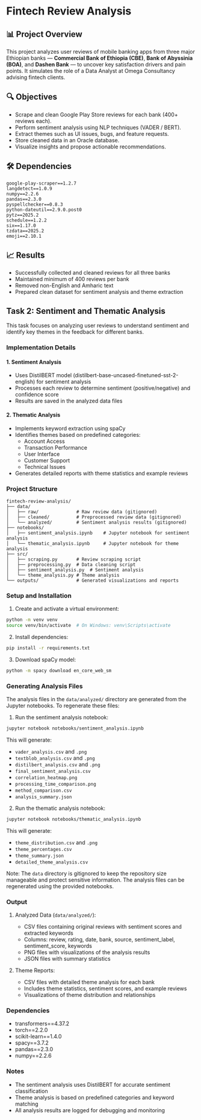 # Fintech Review Analysis

## 📊 Project Overview

This project analyzes user reviews of mobile banking apps from three major Ethiopian banks — **Commercial Bank of Ethiopia (CBE)**, **Bank of Abyssinia (BOA)**, and **Dashen Bank** — to uncover key satisfaction drivers and pain points. It simulates the role of a Data Analyst at Omega Consultancy advising fintech clients.

## 🔍 Objectives

- Scrape and clean Google Play Store reviews for each bank (400+ reviews each).
- Perform sentiment analysis using NLP techniques (VADER / BERT).
- Extract themes such as UI issues, bugs, and feature requests.
- Store cleaned data in an Oracle database.
- Visualize insights and propose actionable recommendations.

## 🛠️ Dependencies

```
google-play-scraper==1.2.7
langdetect==1.0.9
numpy==2.2.6
pandas==2.3.0
pyspellchecker==0.8.3
python-dateutil==2.9.0.post0
pytz==2025.2
schedule==1.2.2
six==1.17.0
tzdata==2025.2
emoji==2.10.1
```

## 📈 Results

- Successfully collected and cleaned reviews for all three banks
- Maintained minimum of 400 reviews per bank
- Removed non-English and Amharic text
- Prepared clean dataset for sentiment analysis and theme extraction

## Task 2: Sentiment and Thematic Analysis

This task focuses on analyzing user reviews to understand sentiment and identify key themes in the feedback for different banks.

### Implementation Details

#### 1. Sentiment Analysis

- Uses DistilBERT model (distilbert-base-uncased-finetuned-sst-2-english) for sentiment analysis
- Processes each review to determine sentiment (positive/negative) and confidence score
- Results are saved in the analyzed data files

#### 2. Thematic Analysis

- Implements keyword extraction using spaCy
- Identifies themes based on predefined categories:
  - Account Access
  - Transaction Performance
  - User Interface
  - Customer Support
  - Technical Issues
- Generates detailed reports with theme statistics and example reviews

### Project Structure

```
fintech-review-analysis/
├── data/
│   ├── raw/              # Raw review data (gitignored)
│   ├── cleaned/          # Preprocessed review data (gitignored)
│   └── analyzed/         # Sentiment analysis results (gitignored)
├── notebooks/
│   ├── sentiment_analysis.ipynb    # Jupyter notebook for sentiment analysis
│   └── thematic_analysis.ipynb     # Jupyter notebook for theme analysis
├── src/
│   ├── scraping.py       # Review scraping script
│   ├── preprocessing.py  # Data cleaning script
│   ├── sentiment_analysis.py  # Sentiment analysis
│   └── theme_analysis.py # Theme analysis
└── outputs/              # Generated visualizations and reports
```

### Setup and Installation

1. Create and activate a virtual environment:

```bash
python -m venv venv
source venv/bin/activate  # On Windows: venv\Scripts\activate
```

2. Install dependencies:

```bash
pip install -r requirements.txt
```

3. Download spaCy model:

```bash
python -m spacy download en_core_web_sm
```

### Generating Analysis Files

The analysis files in the `data/analyzed/` directory are generated from the Jupyter notebooks. To regenerate these files:

1. Run the sentiment analysis notebook:

```bash
jupyter notebook notebooks/sentiment_analysis.ipynb
```

This will generate:

- `vader_analysis.csv` and `.png`
- `textblob_analysis.csv` and `.png`
- `distilbert_analysis.csv` and `.png`
- `final_sentiment_analysis.csv`
- `correlation_heatmap.png`
- `processing_time_comparison.png`
- `method_comparison.csv`
- `analysis_summary.json`

2. Run the thematic analysis notebook:

```bash
jupyter notebook notebooks/thematic_analysis.ipynb
```

This will generate:

- `theme_distribution.csv` and `.png`
- `theme_percentages.csv`
- `theme_summary.json`
- `detailed_theme_analysis.csv`

Note: The `data` directory is gitignored to keep the repository size manageable and protect sensitive information. The analysis files can be regenerated using the provided notebooks.

### Output

1. Analyzed Data (`data/analyzed/`):

   - CSV files containing original reviews with sentiment scores and extracted keywords
   - Columns: review, rating, date, bank, source, sentiment_label, sentiment_score, keywords
   - PNG files with visualizations of the analysis results
   - JSON files with summary statistics

2. Theme Reports:
   - CSV files with detailed theme analysis for each bank
   - Includes theme statistics, sentiment scores, and example reviews
   - Visualizations of theme distribution and relationships

### Dependencies

- transformers==4.37.2
- torch==2.2.0
- scikit-learn==1.4.0
- spacy==3.7.2
- pandas==2.3.0
- numpy==2.2.6

### Notes

- The sentiment analysis uses DistilBERT for accurate sentiment classification
- Theme analysis is based on predefined categories and keyword matching
- All analysis results are logged for debugging and monitoring
